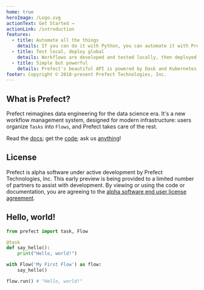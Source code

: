 ```yaml
---
home: true
heroImage: /Logo.svg
actionText: Get Started →
actionLink: /introduction
features:
  - title: Automate all the things
    details: If you can do it with Python, you can automate it with Prefect.
  - title: Test local, deploy global
    details: Workflows are developed and tested locally, then deployed for execution at scale.
  - title: Simple but powerful
    details: Prefect's beautiful API is powered by Dask and Kubernetes, so it's ready for anything.
footer: Copyright © 2018-present Prefect Technologies, Inc.
---
```


## What is Prefect?

Prefect reimagines data engineering for the data science era. It's a new workflow management system, designed for modern infrastructure: users organize `Tasks` into `Flows`, and Prefect takes care of the rest.

Read the [docs](/introduction.html); get the [code](https://github.com/prefecthq/prefect); ask us [anything](mailto:help@prefect.io)!

## License

Prefect is alpha software under active development by Prefect Technologies, Inc. This early preview is being provided to a limited number of partners to assist with development. By viewing or using the code or documentation, you are agreeing to the [alpha software end user license agreement](/license.html).


## Hello, world!

```python
from prefect import task, Flow

@task
def say_hello():
    print("Hello, world!")

with Flow('My First Flow') as flow:
    say_hello()

flow.run() # "Hello, world!"
```
